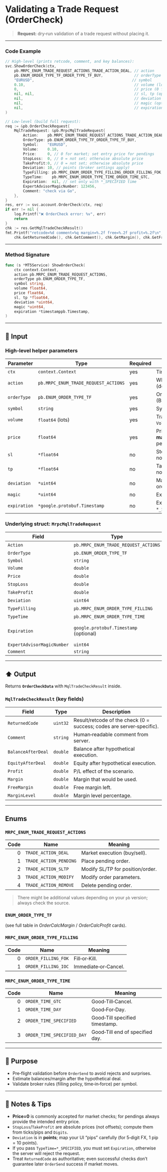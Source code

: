 # Validating a Trade Request (OrderCheck)

> **Request:** dry‑run validation of a trade request without placing it.

---

### Code Example

```go
// High-level (prints retcode, comment, and key balances):
svc.ShowOrderCheck(ctx,
    pb.MRPC_ENUM_TRADE_REQUEST_ACTIONS_TRADE_ACTION_DEAL, // action
    pb.ENUM_ORDER_TYPE_TF_ORDER_TYPE_TF_BUY,              // orderType
    "EURUSD",                                            // symbol
    0.10,                                                 // volume (lots)
    0,                                                    // price (0 for market)
    nil, nil,                                             // sl, tp (optional)
    nil,                                                  // deviation (optional)
    nil,                                                  // magic (optional)
    nil,                                                  // expiration (optional)
)

// Low-level (build full request):
req := &pb.OrderCheckRequest{
    MqlTradeRequest: &pb.MrpcMqlTradeRequest{
        Action:    pb.MRPC_ENUM_TRADE_REQUEST_ACTIONS_TRADE_ACTION_DEAL,
        OrderType: pb.ENUM_ORDER_TYPE_TF_ORDER_TYPE_TF_BUY,
        Symbol:    "EURUSD",
        Volume:    0.10,
        Price:     0, // 0 for market; set entry price for pendings
        StopLoss:  0, // 0 = not set; otherwise absolute price
        TakeProfit:0, // 0 = not set; otherwise absolute price
        Deviation: 10, // points (broker settings apply)
        TypeFilling: pb.MRPC_ENUM_ORDER_TYPE_FILLING_ORDER_FILLING_FOK,
        TypeTime:    pb.MRPC_ENUM_ORDER_TYPE_TIME_ORDER_TIME_GTC,
        Expiration:  nil, // set only with *_SPECIFIED time
        ExpertAdvisorMagicNumber: 123456,
        Comment: "check via Go",
    },
}
res, err := svc.account.OrderCheck(ctx, req)
if err != nil {
    log.Printf("❌ OrderCheck error: %v", err)
    return
}
chk := res.GetMqlTradeCheckResult()
fmt.Printf("retcode=%d comment=%q margin=%.2f free=%.2f profit=%.2f\n",
    chk.GetReturnedCode(), chk.GetComment(), chk.GetMargin(), chk.GetFreeMargin(), chk.GetProfit())
```

---

### Method Signature

```go
func (s *MT5Service) ShowOrderCheck(
    ctx context.Context,
    action pb.MRPC_ENUM_TRADE_REQUEST_ACTIONS,
    orderType pb.ENUM_ORDER_TYPE_TF,
    symbol string,
    volume float64,
    price float64,
    sl, tp *float64,
    deviation *uint64,
    magic *uint64,
    expiration *timestamppb.Timestamp,
)
```

---

## 🔽 Input

### High-level helper parameters

| Parameter    | Type                                 | Required | Description                                                                 |
| ------------ | ------------------------------------ | -------- | --------------------------------------------------------------------------- |
| `ctx`        | `context.Context`                    | yes      | Timeout/cancel control.                                                     |
| `action`     | `pb.MRPC_ENUM_TRADE_REQUEST_ACTIONS` | yes      | What to do (deal/pending/modify/close/etc).                                 |
| `orderType`  | `pb.ENUM_ORDER_TYPE_TF`              | yes      | Order type (BUY/SELL/limits/stops/etc).                                     |
| `symbol`     | `string`                             | yes      | Symbol name.                                                                |
| `volume`     | `float64` (lots)                     | yes      | Trade volume; respect broker `VolumeMin/Max/Step`.                          |
| `price`      | `float64`                            | yes      | Price for the scenario. Use **0 for market**; set entry price for pendings. |
| `sl`         | `*float64`                           | no       | Stop Loss **absolute** price; `nil` → not set.                              |
| `tp`         | `*float64`                           | no       | Take Profit **absolute** price; `nil` → not set.                            |
| `deviation`  | `*uint64`                            | no       | Max slippage (points) for market orders; `nil` → broker default.            |
| `magic`      | `*uint64`                            | no       | Expert Advisor magic number.                                                |
| `expiration` | `*google.protobuf.Timestamp`         | no       | Expiration time; used with `*_SPECIFIED` time‑in‑force.                     |

### Underlying struct: `MrpcMqlTradeRequest`

| Field                      | Type                                   | Notes                                      |
| -------------------------- | -------------------------------------- | ------------------------------------------ |
| `Action`                   | `pb.MRPC_ENUM_TRADE_REQUEST_ACTIONS`   | See enum below.                            |
| `OrderType`                | `pb.ENUM_ORDER_TYPE_TF`                | See enum below.                            |
| `Symbol`                   | `string`                               |                                            |
| `Volume`                   | `double`                               | Lots.                                      |
| `Price`                    | `double`                               | 0 for market.                              |
| `StopLoss`                 | `double`                               | 0 = not set.                               |
| `TakeProfit`               | `double`                               | 0 = not set.                               |
| `Deviation`                | `uint64`                               | Points.                                    |
| `TypeFilling`              | `pb.MRPC_ENUM_ORDER_TYPE_FILLING`      | FOK/IOC.                                   |
| `TypeTime`                 | `pb.MRPC_ENUM_ORDER_TYPE_TIME`         | GTC/Day/Specified.                         |
| `Expiration`               | `google.protobuf.Timestamp` (optional) | Required when `TypeTime` is `*_SPECIFIED`. |
| `ExpertAdvisorMagicNumber` | `uint64`                               |                                            |
| `Comment`                  | `string`                               |                                            |

---

## ⬆️ Output

Returns **`OrderCheckData`** with `MqlTradeCheckResult` inside.

### `MqlTradeCheckResult` (key fields)

| Field              | Type     | Description                                                           |
| ------------------ | -------- | --------------------------------------------------------------------- |
| `ReturnedCode`     | `uint32` | Result/retcode of the check (0 = success; codes are server‑specific). |
| `Comment`          | `string` | Human‑readable comment from server.                                   |
| `BalanceAfterDeal` | `double` | Balance after hypothetical execution.                                 |
| `EquityAfterDeal`  | `double` | Equity after hypothetical execution.                                  |
| `Profit`           | `double` | P/L effect of the scenario.                                           |
| `Margin`           | `double` | Margin that would be used.                                            |
| `FreeMargin`       | `double` | Free margin left.                                                     |
| `MarginLevel`      | `double` | Margin level percentage.                                              |

---

## Enums

### `MRPC_ENUM_TRADE_REQUEST_ACTIONS`

| Code | Name                   | Meaning                          |
| ---: | ---------------------- | -------------------------------- |
|    0 | `TRADE_ACTION_DEAL`    | Market execution (buy/sell).     |
|    1 | `TRADE_ACTION_PENDING` | Place pending order.             |
|    2 | `TRADE_ACTION_SLTP`    | Modify SL/TP for position/order. |
|    3 | `TRADE_ACTION_MODIFY`  | Modify order parameters.         |
|    4 | `TRADE_ACTION_REMOVE`  | Delete pending order.            |

> There might be additional values depending on your `pb` version; always check the source.

### `ENUM_ORDER_TYPE_TF`

(see full table in *OrderCalcMargin* / *OrderCalcProfit* cards).

### `MRPC_ENUM_ORDER_TYPE_FILLING`

| Code | Name                | Meaning              |
| ---: | ------------------- | -------------------- |
|    0 | `ORDER_FILLING_FOK` | Fill‑or‑Kill.        |
|    1 | `ORDER_FILLING_IOC` | Immediate‑or‑Cancel. |

### `MRPC_ENUM_ORDER_TYPE_TIME`

| Code | Name                       | Meaning                         |
| ---: | -------------------------- | ------------------------------- |
|    0 | `ORDER_TIME_GTC`           | Good‑Till‑Cancel.               |
|    1 | `ORDER_TIME_DAY`           | Good‑For‑Day.                   |
|    2 | `ORDER_TIME_SPECIFIED`     | Good‑Till specified timestamp.  |
|    3 | `ORDER_TIME_SPECIFIED_DAY` | Good‑Till end of specified day. |

---

## 🎯 Purpose

* Pre‑flight validation before `OrderSend` to avoid rejects and surprises.
* Estimate balances/margin after the hypothetical deal.
* Validate broker rules (filling policy, time‑in‑force) per symbol.

---

## 🧩 Notes & Tips

* **Price=0** is commonly accepted for market checks; for pendings always provide the intended entry price.
* `StopLoss`/`TakeProfit` are absolute prices (not offsets); compute them from ticks/pips and `Digits`.
* `Deviation` is in **points**; map your UI “pips” carefully (for 5‑digit FX, 1 pip = 10 points).
* If you pass `TypeTime=*_SPECIFIED`, you must set `Expiration`, otherwise the server will reject the request.
* Treat `ReturnedCode` as authoritative; even successful checks don’t guarantee later `OrderSend` success if market moves.
